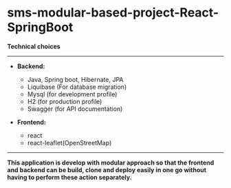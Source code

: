 # sms-modular-based-project-React-SpringBoot

**Technical choices**

---

- **Backend:**
   - Java, Spring boot, Hibernate, JPA
   - Liquibase (For database migration)
   - Mysql (for development profile)
   - H2 (for production profile)
   - Swagger (for API documentation)

- **Frontend:**
   - react
   - react-leaflet(OpenStreetMap)
---
**This application is develop with modular approach so that the frontend and backend can be build, clone and deploy easily in one go without having to perform these action separately.**
